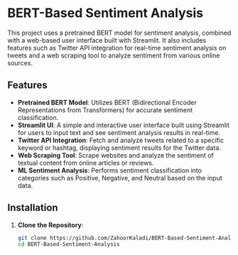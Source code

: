 # BERT-Based Sentiment Analysis

This project uses a pretrained BERT model for sentiment analysis, combined with a web-based user interface built with Streamlit. It also includes features such as Twitter API integration for real-time sentiment analysis on tweets and a web scraping tool to analyze sentiment from various online sources.

## Features

- **Pretrained BERT Model**: Utilizes BERT (Bidirectional Encoder Representations from Transformers) for accurate sentiment classification.
- **Streamlit UI**: A simple and interactive user interface built using Streamlit for users to input text and see sentiment analysis results in real-time.
- **Twitter API Integration**: Fetch and analyze tweets related to a specific keyword or hashtag, displaying sentiment results for the Twitter data.
- **Web Scraping Tool**: Scrape websites and analyze the sentiment of textual content from online articles or reviews.
- **ML Sentiment Analysis**: Performs sentiment classification into categories such as Positive, Negative, and Neutral based on the input data.

## Installation

1. **Clone the Repository**:
   ```bash
   git clone https://github.com/ZahoorKaladi/BERT-Based-Sentiment-Analysis.git
   cd BERT-Based-Sentiment-Analysis


